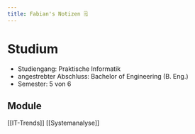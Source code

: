 ```yaml
---
title: Fabian's Notizen 🗒️
---
```

# Studium
- Studiengang: Praktische Informatik
- angestrebter Abschluss: Bachelor of Engineering (B. Eng.)
- Semester: 5 von 6

## Module
[[IT-Trends]]
[[Systemanalyse]]